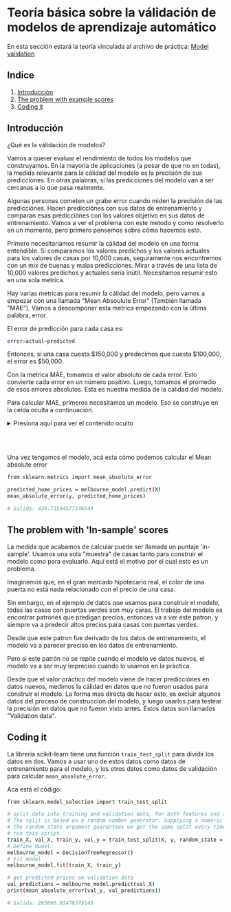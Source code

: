 # Teoría básica sobre la válidación de modelos de aprendizaje automático

En esta sección estará la teoría vinculada al archivo de práctica: [Model validation](./mv.py)

## Indice

1. [Introducción](#introducción)
2. [The problem with example scores](#the-problem-with-in-sample-scores)
3. [Coding it](#coding-it)

## Introducción

¿Qué es la válidación de modelos?

Vamos a querer evaluar el rendimiento de todos los modelos que construyamos. En la mayoría de aplicaciones (a pesar de que no en todas), la medida relevante para la cálidad del modelo es la precisión de sus predicciones. En otras palabras, si las predicciones del modelo van a ser cercanas a lo que pasa realmente. 

Algunas personas cometen un grabe error cuando miden la precisión de las predicciónes. Hacen predicciónes con sus datos de entrenamiento y comparan esas predicciónes con los valores objetivo en sus datos de entrenamiento. Vamos a ver el problema con este metodo y como resolverlo en un momento, pero primero pensemos sobre cómo hacemos esto.

Primero necesitariamos resumir la cálidad del modelo en una forma entendible. Si comparamos los valores predichos y los valores actuales para los valores de casas por 10,000 casas, seguramente nos encontremos con un mix de buenas y malas predicciones. Mirar a través de una lista de 10,000 valores predichos y actuales sería inútil. Necesitamos resumir esto en una sola metrica.

Hay varias metricas para resumir la cálidad del modelo, pero vamos a empezar con una llamada "Mean Absoulute Error" (También llamada "MAE"). Vamos a descomponer esta metrica empezando con la última palabra, error.

El error de predicción para cada casa es:
```bash
error=actual−predicted
```
Entonces, si una casa cuesta $150,000 y predecimos que cuesta $100,000, el error es $50,000.

Con la metrica MAE, tomamos el valor absoluto de cada error. Esto convierte cada error en un número positivo. Luego, tomamos el promedio de esos errores absolutos. Esta es nuestra medida de la calidad del modelo. 

Para calcular MAE, primeros necesitamos un modelo. Eso se construye en la celda oculta a continuación.
<details>
  <summary>Presiona aquí para ver el contenido oculto</summary>

  ```bash
  # Data Loading Code Hidden Here
import pandas as pd

# Load data
melbourne_file_path = '../input/melbourne-housing-snapshot/melb_data.csv'
melbourne_data = pd.read_csv(melbourne_file_path) 
# Filter rows with missing price values
filtered_melbourne_data = melbourne_data.dropna(axis=0)
# Choose target and features
y = filtered_melbourne_data.Price
melbourne_features = ['Rooms', 'Bathroom', 'Landsize', 'BuildingArea', 
                        'YearBuilt', 'Lattitude', 'Longtitude']
X = filtered_melbourne_data[melbourne_features]

from sklearn.tree import DecisionTreeRegressor
# Define model
melbourne_model = DecisionTreeRegressor()
# Fit model
melbourne_model.fit(X, y)
```
</details>

<br></br> 

Una vez tengamos el modelo, acá esta cómo podemos calcular el Mean absolute error 
```bash
from sklearn.metrics import mean_absolute_error

predicted_home_prices = melbourne_model.predict(X)
mean_absolute_error(y, predicted_home_prices)

# Salida: 434.71594577146544
```

## The problem with 'In-sample' scores
La medida que acabamos de calcular puede ser llamada un puntaje 'in-sample'. Usamos una sola "muestra" de casas tanto para construir el modelo como para evaluarlo. Aquí está el motivo por el cual esto es un problema.

Imaginemos que, en el gran mercado hipotecario real, el color de una puerta no está nada relacionado con el precio de una casa.

Sin embargo, en el ejemplo de datos que usamos para construir el modelo, todas las casas con puertas verdes son muy caras. El trabajo del modelo es encontrar patrones que predigan precios, entonces va a ver este patron, y siempre va a predecir altos precios para casas con puertas verdes.

Desde que este patron fue derivado de los datos de entrenamiento, el modelo va a parecer preciso en los datos de entrenamiento.

Pero si este patrón no se repite cuando el modelo ve datos nuevos, el modelo va a ser muy impreciso cuando lo usamos en la práctica.

Desde que el valor práctico del modelo viene de hacer predicciónes en datos nuevos, medimos la cálidad en datos que no fueron usados para construir el modelo. La forma mas directa de hacer esto, es excluir algunos datos del proceso de construccion del modelo, y luego usarlos para testear la precisión en datos que no fueron visto antes. Estos datos son llamados "Validation data".

## Coding it
La libreria scikit-learn tiene una función ```train_test_split``` para dividir los datos en dos. Vamos a usar uno de estos datos como datos de entrenamiento para el modelo, y los otros datos como datos de validación para calcular ```mean_absolute_error```.

Aca está el código:
```bash
from sklearn.model_selection import train_test_split

# split data into training and validation data, for both features and target
# The split is based on a random number generator. Supplying a numeric value to
# the random_state argument guarantees we get the same split every time we
# run this script.
train_X, val_X, train_y, val_y = train_test_split(X, y, random_state = 0)
# Define model
melbourne_model = DecisionTreeRegressor()
# Fit model
melbourne_model.fit(train_X, train_y)

# get predicted prices on validation data
val_predictions = melbourne_model.predict(val_X)
print(mean_absolute_error(val_y, val_predictions))

# Salida: 265806.91478373145
```


